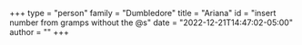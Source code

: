 +++
type = "person"
family = "Dumbledore"
title = "Ariana"
id = "insert number from gramps without the @s"
date = "2022-12-21T14:47:02-05:00"
author = ""
+++
